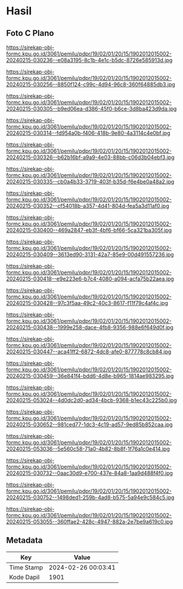# Hasil

## Foto C Plano

https://sirekap-obj-formc.kpu.go.id/3061/pemilu/pdpr/19/02/01/20/15/1902012015002-20240215-030236--e08a3195-8c1b-4e1c-b5dc-8726e585913d.jpg

https://sirekap-obj-formc.kpu.go.id/3061/pemilu/pdpr/19/02/01/20/15/1902012015002-20240215-030256--8850f124-c99c-4d94-96c8-360f64885db3.jpg

https://sirekap-obj-formc.kpu.go.id/3061/pemilu/pdpr/19/02/01/20/15/1902012015002-20240215-030305--b9ed06ea-d386-45f0-b6ce-3d8ba423d9da.jpg

https://sirekap-obj-formc.kpu.go.id/3061/pemilu/pdpr/19/02/01/20/15/1902012015002-20240215-030314--fd954a0b-f406-418b-9e80-4a3114c4e0bf.jpg

https://sirekap-obj-formc.kpu.go.id/3061/pemilu/pdpr/19/02/01/20/15/1902012015002-20240215-030326--b62b16bf-a9a9-4e03-88bb-c06d3b04ebf3.jpg

https://sirekap-obj-formc.kpu.go.id/3061/pemilu/pdpr/19/02/01/20/15/1902012015002-20240215-030335--cb0a4b33-3719-403f-b35d-f6e4be0a48a2.jpg

https://sirekap-obj-formc.kpu.go.id/3061/pemilu/pdpr/19/02/01/20/15/1902012015002-20240215-030352--cf54018b-a357-4d41-804d-fea5a3d11af0.jpg

https://sirekap-obj-formc.kpu.go.id/3061/pemilu/pdpr/19/02/01/20/15/1902012015002-20240215-030400--469a2847-eb3f-4bf6-bf66-5ca321ba305f.jpg

https://sirekap-obj-formc.kpu.go.id/3061/pemilu/pdpr/19/02/01/20/15/1902012015002-20240215-030409--3613ed90-3131-42a7-85e9-00d491557236.jpg

https://sirekap-obj-formc.kpu.go.id/3061/pemilu/pdpr/19/02/01/20/15/1902012015002-20240215-030418--e9e223e6-b7c4-4080-a094-acfa75b22aea.jpg

https://sirekap-obj-formc.kpu.go.id/3061/pemilu/pdpr/19/02/01/20/15/1902012015002-20240215-030428--97c3f5aa-49c2-40c3-8617-f11f79c4af4c.jpg

https://sirekap-obj-formc.kpu.go.id/3061/pemilu/pdpr/19/02/01/20/15/1902012015002-20240215-030438--1999e258-dace-4fb8-9356-988e6f649d0f.jpg

https://sirekap-obj-formc.kpu.go.id/3061/pemilu/pdpr/19/02/01/20/15/1902012015002-20240215-030447--aca41ff2-6872-4dc8-afe0-877778c8cb84.jpg

https://sirekap-obj-formc.kpu.go.id/3061/pemilu/pdpr/19/02/01/20/15/1902012015002-20240215-030459--36e841f4-bdd6-4d8e-b965-1814ae983295.jpg

https://sirekap-obj-formc.kpu.go.id/3061/pemilu/pdpr/19/02/01/20/15/1902012015002-20240215-053024--4d0dc2d0-ad34-4bcb-9368-b1ec43c225b0.jpg

https://sirekap-obj-formc.kpu.go.id/3061/pemilu/pdpr/19/02/01/20/15/1902012015002-20240215-030652--981ced77-1dc3-4c19-ad57-9ed85b852caa.jpg

https://sirekap-obj-formc.kpu.go.id/3061/pemilu/pdpr/19/02/01/20/15/1902012015002-20240215-053036--5e560c58-71a0-4b82-8b8f-1f76a1c0e414.jpg

https://sirekap-obj-formc.kpu.go.id/3061/pemilu/pdpr/19/02/01/20/15/1902012015002-20240215-030732--0aac30d9-e700-437e-84a8-1aa9d488f4f0.jpg

https://sirekap-obj-formc.kpu.go.id/3061/pemilu/pdpr/19/02/01/20/15/1902012015002-20240215-030752--1498ded1-259b-4ad8-b575-5a94e9c584c5.jpg

https://sirekap-obj-formc.kpu.go.id/3061/pemilu/pdpr/19/02/01/20/15/1902012015002-20240215-053055--360ffae2-428c-4947-882a-2e7be9a619c0.jpg


## Metadata

| Key        | Value               |
| ---------- | ------------------- |
| Time Stamp | 2024-02-26 00:03:41 |
| Kode Dapil | 1901                |



